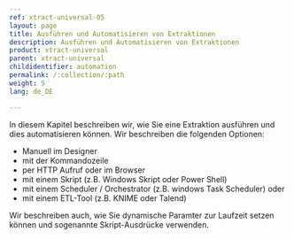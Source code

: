 ```yaml
---
ref: xtract-universal-05
layout: page
title: Ausführen und Automatisieren von Extraktionen
description: Ausführen und Automatisieren von Extraktionen
product: xtract-universal
parent: xtract-universal
childidentifier: automation
permalink: /:collection/:path
weight: 5
lang: de_DE

---
```


In diesem Kapitel beschreiben wir, wie Sie eine Extraktion ausführen und dies automatisieren können. Wir beschreiben die folgenden Optionen: 
- Manuell im Designer 
- mit der Kommandozeile
- per HTTP Aufruf oder im Browser
- mit einem Skript (z.B. Windows Skript oder Power Shell)
- mit einem Scheduler / Orchestrator (z.B. windows Task Scheduler) oder
- mit einem ETL-Tool (z.B. KNIME oder Talend)

Wir beschreiben auch, wie Sie dynamische Paramter zur Laufzeit setzen können und sogenannte Skript-Ausdrücke verwenden. 